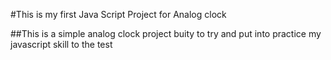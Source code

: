 #This is my first Java Script Project for Analog clock

##This is a simple analog clock project buity to try and put into practice my javascript skill to the test

